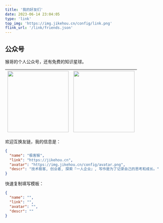 ```yaml
---
title: '我的好友们'
date: 2023-06-14 23:04:05
type: 'link'
top_img: 'https://img.jikehou.cn/config/link.png'
flink_url: '/link/friends.json'
---
```


## 公众号

猴哥的个人公众号，还有免费的知识星球。

| <img src="https://img.jikehou.cn/config/official_accounts_qrcode.png" style="width:200px;" /> | <img src="https://img.jikehou.cn/config/zsxq_free.png" style="width:200px;" /> | 
| :----------------------------------------------------------: | :----------------------------------------------------------: |


欢迎互换友链，我的信息是：

```json
{
  "name": "极客猴",
  "link": "https://jikehou.cn",
  "avatar": "https://img.jikehou.cn/config/avatar.png",
  "descr": "技术极客, 创业者, 探索『一人企业』, 写作是为了记录自己的思考和成长。"
}
```


快速复制填写模板：

```json
{
  "name": "",
  "link": "",
  "avatar": "",
  "descr": ""
}
```